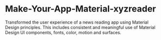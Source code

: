 # Make-Your-App-Material-xyzreader
Transformed the user experience of a news reading app using Material Design principles. This includes consistent and meaningful use of Material Design UI components, fonts, color, motion and surfaces.
